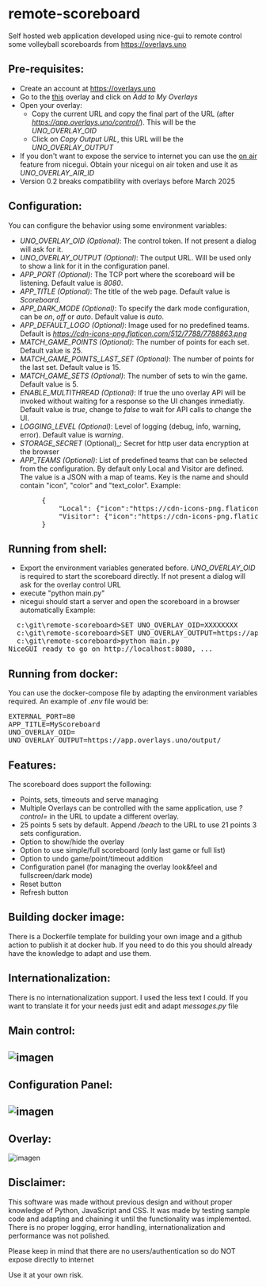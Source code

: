 # remote-scoreboard
Self hosted web application developed using nice-gui to remote control some volleyball scoreboards from https://overlays.uno

Pre-requisites:
---------------
* Create an account at https://overlays.uno
* Go to the [this](https://overlays.uno/library/437-Volleyball-Scorebug---Standard) overlay and click on _Add to My Overlays_
* Open your overlay:
    * Copy the current URL and copy the final part of the URL (after _https://app.overlays.uno/control/_). This will be the _UNO_OVERLAY_OID_ 
    * Click on  _Copy Output URL_, this URL will be the _UNO_OVERLAY_OUTPUT_ 
* If you don't want to expose the service to internet you can use the [on air](https://nicegui.io/documentation/section_configuration_deployment#nicegui_on_air) feature from nicegui. Obtain your nicegui on air token and use it as _UNO_OVERLAY_AIR_ID_
* Version 0.2 breaks compatibility with overlays before March 2025

Configuration:
--------------
You can configure the behavior using some environment variables:
* _UNO_OVERLAY_OID (Optional)_: The control token. If not present a dialog will ask for it.
* _UNO_OVERLAY_OUTPUT (Optional)_: The output URL. Will be used only to show a link for it in the configuration panel. 
* _APP_PORT (Optional)_: The TCP port where the scoreboard will be listening. Default value is _8080_.
* _APP_TITLE (Optional)_: The title of the web page. Default value is _Scoreboard_.
* _APP_DARK_MODE (Optional)_: To specify the dark mode configuration, can be _on_, _off_ or _auto_. Default value is _auto_.
* _APP_DEFAULT_LOGO (Optional)_: Image used for no predefined teams. Default is _https://cdn-icons-png.flaticon.com/512/7788/7788863.png_
* _MATCH_GAME_POINTS (Optional)_: The number of points for each set. Default value is 25.
* _MATCH_GAME_POINTS_LAST_SET (Optional)_: The number of points for the last set. Default value is 15.
* _MATCH_GAME_SETS (Optional)_: The number of sets to win the game. Default value is 5.  
* _ENABLE_MULTITHREAD (Optional)_: If true the uno overlay API will be invoked without waiting for a response so the UI changes inmediatly. Default value is _true_, change to _false_ to wait for API calls to change the UI.
* _LOGGING_LEVEL (Optional)_: Level of logging (debug, info, warning, error). Default value is _warning_.
* _STORAGE_SECRET_ (Optional)_: Secret for http user data encryption at the browser
* _APP_TEAMS (Optional)_: List of predefined teams that can be selected from the configuration. By default only Local and Visitor are defined. The value is a JSON with a map of teams. Key is the name and should contain "icon", "color" and "text_color". Example:
<pre lang="json">
        {
            "Local": {"icon":"https://cdn-icons-png.flaticon.com/512/8686/8686758.png", "color":"#060f8a", "text_color":"#ffffff"},
            "Visitor": {"icon":"https://cdn-icons-png.flaticon.com/512/8686/8686758.png", "color":"#ffffff", "text_color":"#000000"},
        }
</pre>

Running from shell:
-------------------
* Export the environment variables generated before. _UNO_OVERLAY_OID_  is required to start the scoreboard directly. If not present a dialog will ask for the overlay control URL
* execute "python main.py"
* nicegui should start a server and open the scoreboard in a browser automatically
Example:
<pre>
  c:\git\remote-scoreboard>SET UNO_OVERLAY_OID=XXXXXXXX
  c:\git\remote-scoreboard>SET UNO_OVERLAY_OUTPUT=https://app.overlays.uno/output/YYYYYYY
  c:\git\remote-scoreboard>python main.py
NiceGUI ready to go on http://localhost:8080, ...
</pre>

Running from docker:
-------------------- 
You can use the docker-compose file by adapting the environment variables required. An example of _.env_ file would be:

<pre>
EXTERNAL_PORT=80
APP_TITLE=MyScoreboard
UNO_OVERLAY_OID=<overlay control token>
UNO_OVERLAY_OUTPUT=https://app.overlays.uno/output/<overlay output token>
</pre>



Features:
---------
The scoreboard does support the following:
* Points, sets, timeouts and serve managing
* Multiple Overlays can be controlled with the same application, use _?control=<token>_ in the URL to update a different overlay. 
* 25 points 5 sets by default. Append _/beach_ to the URL to use 21 points 3 sets configuration.
* Option to show/hide the overlay
* Option to use simple/full scoreboard (only last game or full list)
* Option to undo game/point/timeout addition
* Configuration panel (for managing the overlay look&feel and fullscreen/dark mode)
* Reset button
* Refresh button


Building docker image:
----------------------
There is a Dockerfile template for building your own image and a github action to publish it at docker hub. If you need to do this you should already have the knowledge to adapt and use them.

Internationalization:
---------------------
There is no internationalization support. I used the less text I could. If you want to translate it for your needs just edit and adapt _messages.py_ file


Main control:
-------------------
![imagen](https://github.com/user-attachments/assets/67cc07cf-1312-4a08-93e7-41f5138ca356)
-------------------
Configuration Panel:
-------------------
![imagen](https://github.com/user-attachments/assets/f9b72626-582e-4bf0-a837-290be9066277)
-------------------
Overlay:
-------------------
![imagen](https://github.com/user-attachments/assets/4a0655c2-ed3c-43d4-b9e0-4748bebc1bf1)

Disclaimer:
-----------
This software was made without previous design and without proper knowledge of Python, JavaScript and CSS. It was made by testing sample code and adapting and chaining it until the functionality was implemented. There is no proper logging, error handling, internationalization and performance was not polished.

Please keep in mind that there are no users/authentication so do NOT expose directly to internet 

Use it at your own risk.
